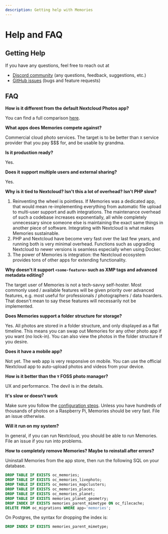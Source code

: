 ```yaml
---
description: Getting help with Memories
---
```


# Help and FAQ

## Getting Help

If you have any questions, feel free to reach out at

- [Discord community](https://discord.gg/7Dr9f9vNjJ) (any questions, feedback, suggestions, etc.)
- [GitHub issues](https://github.com/pulsejet/memories/issues) (bugs and feature requests)

## FAQ

**How is it different from the default Nextcloud Photos app?**

You can find a full comparison [here](../memories-vs-photos).

**What apps does Memories compete against?**

Commercial cloud photo services. The target is to be better than `X` service provider that you pay $$$ for, and be usable by grandma.

**Is it production ready?**

Yes.

**Does it support multiple users and external sharing?**

Yes.

**Why is it tied to Nextcloud? Isn't this a lot of overhead? Isn't PHP slow?**

1.  Reinventing the wheel is pointless. If Memories was a dedicated app, that would mean re-implementing everything from automatic file upload to multi-user support and auth integrations. The maintenance overhead of such a codebase increases exponentially, all while completely unnecessary since someone else is maintaining the exact same things in another piece of software. Integrating with Nextcloud is what makes Memories sustainable.
1.  PHP and Nextcloud have become very fast over the last few years, and running both is very minimal overhead. Functions such as upgrading Nextcloud
    to newer versions is seamless especially when using Docker.
1.  The power of Memories is integration: the Nextcloud ecosystem provides tons of other apps for extending functionality.

**Why doesn't it support `<some-feature>` such as XMP tags and advanced metadata editing?**

The target user of Memories is not a tech-savvy self-hoster. Most commonly used / available features will be given priority over advanced features, e.g. most useful for professionals / photographers / data hoarders. That doesn't mean to say these features will necessarily not be implemented.

**Does Memories support a folder structure for storage?**

Yes. All photos are stored in a folder structure, and only displayed as a flat timeline. This means you can swap out Memories for any other photo app if you want (no lock-in). You can also view the photos in the folder structure if you desire.

**Does it have a mobile app?**

Not yet. The web app is very responsive on mobile. You can use the official Nextcloud app to auto-upload photos and videos from your device.

**How is it better than the `Y` FOSS photo manager?**

UX and performance. The devil is in the details.

**It's slow or doesn't work**

Make sure you follow the [configuration steps](../config). Unless you have hundreds of thousands of photos on a Raspberry Pi, Memories should be very fast. File an issue otherwise.

**Will it run on my system?**

In general, if you can run Nextcloud, you should be able to run Memories. File an issue if you run into problems.

**How to completely remove Memories? Maybe to reinstall after errors?**

Uninstall Memories from the app store, then run the following SQL on your database.

```sql
DROP TABLE IF EXISTS oc_memories;
DROP TABLE IF EXISTS oc_memories_livephoto;
DROP TABLE IF EXISTS oc_memories_mapclusters;
DROP TABLE IF EXISTS oc_memories_places;
DROP TABLE IF EXISTS oc_memories_planet;
DROP TABLE IF EXISTS memories_planet_geometry;
DROP INDEX IF EXISTS memories_parent_mimetype ON oc_filecache;
DELETE FROM oc_migrations WHERE app='memories';
```

On Postgres, the syntax for dropping the index is:

```sql
DROP INDEX IF EXISTS memories_parent_mimetype;
```
